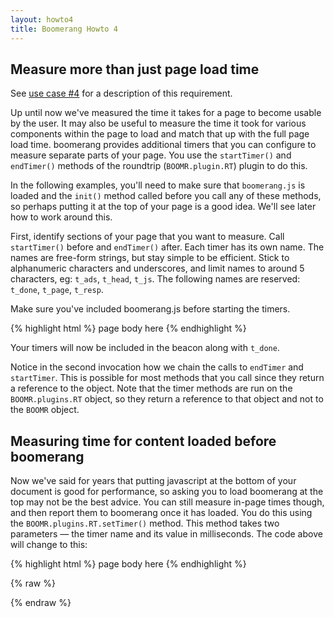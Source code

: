 ```yaml
---
layout: howto4
title: Boomerang Howto 4
---
```


## Measure more than just page load time

See [use case \#4](../use-cases.html#uc-4) for a description of this
requirement.

Up until now we've measured the time it takes for a page to become
usable by the user. It may also be useful to measure the time it took
for various components within the page to load and match that up with
the full page load time. boomerang provides additional timers that you
can configure to measure separate parts of your page. You use the
`startTimer()` and `endTimer()` methods of the roundtrip
(`BOOMR.plugin.RT`) plugin to do this.

In the following examples, you'll need to make sure that `boomerang.js`
is loaded and the `init()` method called before you call any of these
methods, so perhaps putting it at the top of your page is a good idea.
We'll see later how to work around this.

First, identify sections of your page that you want to measure. Call
`startTimer()` before and `endTimer()` after. Each timer has its own
name. The names are free-form strings, but stay simple to be efficient.
Stick to alphanumeric characters and underscores, and limit names to
around 5 characters, eg: `t_ads`, `t_head`, `t_js`. The following names
are reserved: `t_done`, `t_page`, `t_resp`.

Make sure you've included boomerang.js before starting the timers.

{% highlight html %}
    <html>
      <head>
        <script src="boomerang.js" type="text/javascript"></script>
        <script type="text/javascript">
          BOOMR.init({
            beacon_url: "http://yoursite.com/path/to/beacon.php"
          });
          BOOMR.plugins.RT.startTimer("t_head");
        </script>
        <title>page title</title>
        <meta http-equiv="Content-type" content="text/html; charset=utf-8">
        <link rel="stylesheet" type="text/css" href="../boomerang-docs.css">
        <script type="text/javascript">
          BOOMR.plugins.RT.endTimer("t_head").startTimer("t_body");
        </script>
      </head>
      <body>
        page body here
        <script type="text/javascript">
          BOOMR.plugins.RT.endTimer("t_body");
        </script>
      </body>
    </html>
{% endhighlight %}

Your timers will now be included in the beacon along with `t_done`.

Notice in the second invocation how we chain the calls to `endTimer` and
`startTimer`. This is possible for most methods that you call since they
return a reference to the object. Note that the timer methods are run on
the `BOOMR.plugins.RT` object, so they return a reference to that object
and not to the `BOOMR` object.

Measuring time for content loaded before boomerang
--------------------------------------------------

Now we've said for years that putting javascript at the bottom of your
document is good for performance, so asking you to load boomerang at the
top may not be the best advice. You can still measure in-page times
though, and then report them to boomerang once it has loaded. You do
this using the `BOOMR.plugins.RT.setTimer()` method. This method takes
two parameters — the timer name and its value in milliseconds. The code
above will change to this:

{% highlight html %}
    <html>
      <head>
        <script type="text/javascript">
          var t_pagestart=new Date().getTime();
        </script>
        <title>page title</title>
        <meta http-equiv="Content-type" content="text/html; charset=utf-8">
        <script type="text/javascript">
          var t_headend = new Date().getTime();
        </script>
      </head>
      <body>
        page body here
        <script type="text/javascript">
          var t_jsstart = new Date().getTime();
        </script>
        <script src="boomerang.js" type="text/javascript"></script>
        <script type="text/javascript">
          BOOMR.init({
            beacon_url: "http://yoursite.com/path/to/beacon.php"
          });
          var t_bodyend = new Date().getTime();                        
          BOOMR.plugins.RT.setTimer("t_head", t_headend - t_pagestart).
                           setTimer("t_body", t_bodyend - t_headend).  
                           setTimer("t_js", t_bodyend - t_jsstart);    
        </script>
      </body>
    </html>
{% endhighlight %}

<div id="results">
</div>

{% raw %}
<script type="text/javascript">
BOOMR.plugins.RT.startTimer("t_howtojs");
</script>
<script src="howtos.js" type="text/javascript"> </script>
<script type="text/javascript">
BOOMR.plugins.RT.endTimer("t_howtojs").endTimer("t_body");
</script>
{% endraw %}
